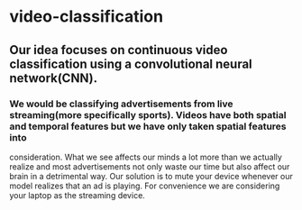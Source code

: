 # video-classification
## Our idea focuses on continuous video classification using a convolutional neural network(CNN).
###  We would be classifying advertisements from live streaming(more specifically sports). Videos have both spatial and temporal features but we have only taken spatial features into 
consideration. What we see affects our minds a lot more than we actually realize and most advertisements not only waste our time but also affect our brain in a detrimental way. Our 
solution is to mute your device whenever our model realizes that an ad is playing. For convenience we are considering your laptop as the streaming device.
